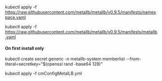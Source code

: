 kubectl apply -f https://raw.githubusercontent.com/metallb/metallb/v0.9.5/manifests/namespace.yaml

kubectl apply -f https://raw.githubusercontent.com/metallb/metallb/v0.9.5/manifests/metallb.yaml

#### On first install only
kubectl create secret generic -n metallb-system memberlist --from-literal=secretkey="$(openssl rand -base64 128)"

kubectl apply -f cmConfigMetalLB.yml
